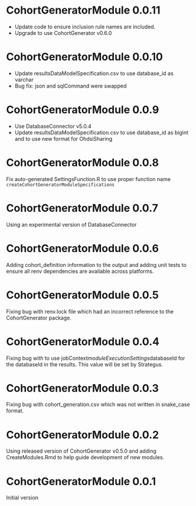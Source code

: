 CohortGeneratorModule 0.0.11
=======================

- Update code to ensure inclusion rule names are included.
- Upgrade to use CohortGenerator v0.6.0

CohortGeneratorModule 0.0.10
=======================

- Update resultsDataModelSpecification.csv to use database_id as varchar
- Bug fix: json and sqlCommand were swapped

CohortGeneratorModule 0.0.9
=======================

- Use DatabaseConnector v5.0.4
- Update resultsDataModelSpecification.csv to use database_id as bigint and to 
use new format for OhdsiSharing

CohortGeneratorModule 0.0.8
=======================

Fix auto-generated SettingsFunction.R to use proper function name
`createCohortGeneratorModuleSpecifications`

CohortGeneratorModule 0.0.7
=======================

Using an experimental version of DatabaseConnector

CohortGeneratorModule 0.0.6
=======================

Adding cohort_definition information to the output and adding unit tests
to ensure all renv dependencies are available across platforms.

CohortGeneratorModule 0.0.5
=======================

Fixing bug with renv.lock file which had an incorrect reference to the 
CohortGenerator package.

CohortGeneratorModule 0.0.4
=======================

Fixing bug with to use jobContext$moduleExecutionSettings$databaseId for the
databaseId in the results. This value will be set by Strategus.

CohortGeneratorModule 0.0.3
=======================

Fixing bug with cohort_generation.csv which was not written in snake_case
format.

CohortGeneratorModule 0.0.2
=======================

Using released version of CohortGenerator v0.5.0 and adding CreateModules.Rmd
to help guide development of new modules.

CohortGeneratorModule 0.0.1
=======================

Initial version